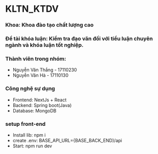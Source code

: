 # KLTN_KTDV
### Khoa: Khoa đào tạo chất lượng cao
### Đề tài khóa luận: Kiểm tra đạo văn đối với tiểu luận chuyên ngành và khóa luận tốt nghiệp.
### Thành viên trong nhóm:
+ Nguyễn Văn Thắng - 17110230
+ Nguyễn Văn Hà - 17110130
### Công nghệ sự dụng
+ Frontend: NextJs + React
+ Backend: Spring boot(Java)
+ Database: MongoDB
### setup front-end
+ Install lib: npm i
+ create .env: BASE_API_URL={BASE_BACK_END)/api
+ Start: npm run dev